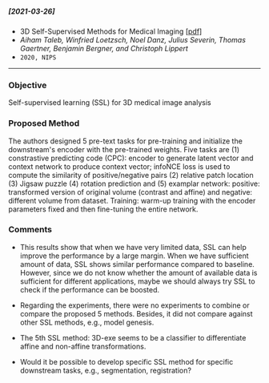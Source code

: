 ##### [2021-03-26]
- 3D Self-Supervised Methods for Medical Imaging [[pdf]](https://arxiv.org/pdf/2006.03829.pdf) 
- *Aiham Taleb, Winfried Loetzsch, Noel Danz, Julius Severin, Thomas Gaertner, Benjamin Bergner, and Christoph Lippert*
- `2020, NIPS`

****

### Objective
Self-supervised learning (SSL) for 3D medical image analysis

### Proposed Method
The authors designed 5 pre-text tasks for pre-training and initialize the downstream's encoder with the pre-trained weights.
Five tasks are (1) constrastive predicting code (CPC): encoder to generate latent vector and context network to produce context vector; infoNCE loss is used to compute the similarity of positive/negative pairs (2) relative patch location (3) Jigsaw puzzle (4) rotation prediction and (5) examplar network: positive: transformed version of original volume (contrast and affine) and negative: different volume from dataset. Training: warm-up training with the encoder parameters fixed and then fine-tuning the entire network.

### Comments
- This results show that when we have very limited data, SSL can help improve the performance by a large margin. When we have sufficient amount of data, SSL shows similar performance compared to baseline. However, since we do not know whether the amount of available data is sufficient for different applications, maybe we should always try SSL to check if the performance can be boosted.

- Regarding the experiments, there were no experiments to combine or compare the proposed 5 methods. Besides, it did not compare against other SSL methods, e.g., model genesis.

- The 5th SSL method: 3D-exe seems to be a classifier to differentiate affine and non-affine transformations.

- Would it be possible to develop specific SSL method for specific downstream tasks, e.g., segmentation, registration?
